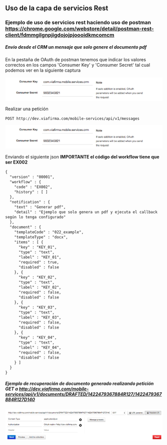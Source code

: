 ## Uso de la capa de servicios Rest

### Ejemplo de uso de servicios rest haciendo uso de postman https://chrome.google.com/webstore/detail/postman-rest-client/fdmmgilgnpjigdojojpjoooidkmcomcm

##### Envio desde el CRM un mensaje que solo genere el documento pdf

En la pestaña de OAuth de postman tenemos que indicar los valores correctos en los campos 'Consumer Key' y 'Consumer Secret' tal cual podemos ver en la siguiente captura

![Configure Oauth](resources/image1.png)

Realizar una petición 

````
POST http://dev.viafirma.com/mobile-services/api/v1/messages
````

![Send message](resources/image2.png)

Enviando el siguiente json **IMPORTANTE el código del workflow tiene que ser EX002**

````
{
  "version" : "00001",
  "workflow" : {
    "code" : "EX002",
    "history" : [ ]
  },
  "notification" : {
    "text" : "Generar pdf",
    "detail" : "Ejemplo que solo genera un pdf y ejecuta el callback según lo tenga configurado" 
  },
  "document" : {
    "templateCode" : "022_example",
    "templateType" : "docx",
    "items" : [ {
      "key" : "KEY_01",
      "type" : "text",
      "label" : "KEY_01",
      "required" : true,
      "disabled" : false
    }, {
      "key" : "KEY_02",
      "type" : "text",
      "label" : "KEY_02",
      "required" : false,
      "disabled" : false
    }, {
      "key" : "KEY_03",
      "type" : "text",
      "label" : "KEY_03",
      "required" : false,
      "disabled" : false
    }, {
      "key" : "KEY_04",
      "type" : "text",
      "label" : "KEY_04",
      "required" : false,
      "disabled" : false
    } ]
  }
}
````

##### Ejemplo de recuperación de documento generado realizando petición GET a http://dev.viafirma.com/mobile-services/api/v1/documents/DRAFTED/1422479367884R127/1422479367884R127D140

![Send message](resources/image3.png)

